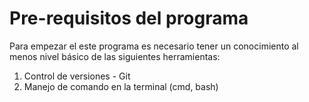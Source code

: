 # Pre-requisitos del programa

Para empezar el este programa es necesario tener un conocimiento al menos nivel básico de las siguientes herramientas:

1. Control de versiones - Git
2. Manejo de comando en la terminal \(cmd, bash\)

